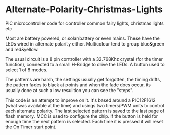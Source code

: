 # Alternate-Polarity-Christmas-Lights
PIC microcontroller code for controller common fairy lights, christmas lights etc 

Most are battery powered, or solar/battery or even mains. These have the LEDs wired in alternate polarity either. Multicolour tend to group blue&green and red&yellow.

The usual circuit is a 8 pin controller with a 32.768Khz crystal (for the timer function), connected to a small H-Bridge to drive the LEDs. A button used to select 1 of 8 modes.

The patterns are harsh, the settings usually get forgotten, the timing drifts, the pattern fades to black at points and when the fade does occur, its usually done at such a low resulition you can see the "steps".

This code is an attempt to improve on it. It's based around a PIC12F1612 (what was available at the time) and usings two timers/PWM units to control each alternate polarity. The last selected pattern is saved to the last page of flash memory. MCC is used to configure the chip. If the button is held for enough time the next pattern is selected. Each time it is pressed it will reset the On Timer start point.
